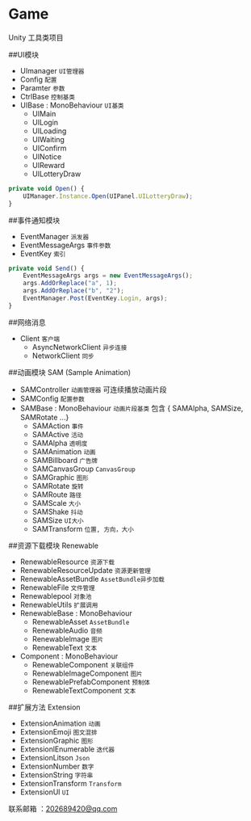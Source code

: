 # Game
  Unity 工具类项目

##UI模块
+ UImanager `UI管理器`
+ Config `配置`
+ Paramter `参数`
+ CtrlBase `控制基类`
+ UIBase : MonoBehaviour `UI基类`
  - UIMain
  - UILogin
  - UILoading
  - UIWaiting
  - UIConfirm
  - UINotice
  - UIReward
  - UILotteryDraw
```javascript
private void Open() {
    UIManager.Instance.Open(UIPanel.UILotteryDraw);
}
```

##事件通知模块
- EventManager `派发器`
- EventMessageArgs `事件参数`
- EventKey `索引`
```javascript
private void Send() {
    EventMessageArgs args = new EventMessageArgs();
    args.AddOrReplace("a", 1);
    args.AddOrReplace("b", "2");
    EventManager.Post(EventKey.Login, args);
}
```

##网络消息
+ Client `客户端`
    + AsyncNetworkClient `异步连接`
    + NetworkClient `同步`

##动画模块 SAM (Sample Animation)
+ SAMController `动画管理器` 可连续播放动画片段
+ SAMConfig `配置参数`
+ SAMBase : MonoBehaviour `动画片段基类` 包含 { SAMAlpha, SAMSize, SAMRotate ...}
  + SAMAction `事件`
  + SAMActive `活动`
  + SAMAlpha `透明度`
  + SAMAnimation `动画`
  + SAMBillboard `广告牌`
  + SAMCanvasGroup `CanvasGroup`
  + SAMGraphic `图形`
  + SAMRotate `旋转`
  + SAMRoute `路径`
  + SAMScale `大小`
  + SAMShake `抖动`
  + SAMSize `UI大小`
  + SAMTransform `位置, 方向，大小`

##资源下载模块 Renewable
+ RenewableResource `资源下载`
+ RenewableResourceUpdate `资源更新管理`
+ RenewableAssetBundle  `AssetBundle异步加载`
+ RenewableFile `文件管理`
+ Renewablepool `对象池`
+ RenewableUtils `扩展调用`
+ RenewableBase : MonoBehaviour
  + RenewableAsset `AssetBundle`
  + RenewableAudio `音频`
  + Renewablelmage `图片`
  + RenewableText  `文本`
+ Component : MonoBehaviour
  + RenewableComponent `关联组件`
  + RenewableImageComponent `图片`
  + RenewablePrefabComponent `预制体`
  + RenewableTextComponent `文本`

##扩展方法 Extension
- ExtensionAnimation `动画`
- ExtensionEmoji `图文混排`
- ExtensionGraphic `图形`
- ExtensionlEnumerable `迭代器`
- ExtensionLitson `Json`
- ExtensionNumber `数字`
- ExtensionString `字符串`
- ExtensionTransform `Transform`
- ExtensionUl `UI`

联系邮箱 ：202689420@qq.com








